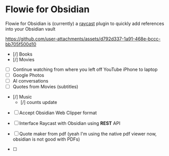 # Flowie for Obsidian
Flowie for Obsidian is (currently) a [raycast](https://raycast.com) plugin to quickly add references into your Obsidian vault

https://github.com/user-attachments/assets/d792d337-1a91-468e-bccc-bb705f500d10




- [/] Books 
- [/] Movies 
- [ ] Continue watching from where you left off YouTube iPhone to laptop
- [ ] Google Photos 
- [ ] AI conversations 
- [ ] Quotes from Movies (subtitles)
- [/] Music
	- [/] counts update
- [ ] Accept Obsidian Web Clipper format 

- [ ] Interface Raycast with Obsidian using **REST** API
- [ ] Quote maker from pdf (yeah I'm using the native pdf viewer now, obsidian is not good with PDFs)
- [ ] 
